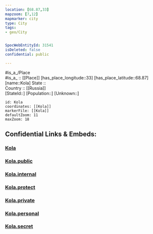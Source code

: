```yaml
---
location: [68.87,33] 
mapzoom: [7,12] 
mapmarker: city 
type: City
tags:
- geo/City


SpocWebEntityId: 31541
isDeleted: false
confidential: public

---
```

#is_a_/Place  
#is_a_ :: [[Place]] 
[has_place_longitude::33] 
[has_place_latitude::68.87] 
[name::Kola] 
State ::  
Country :: [[Russia]]  
[StateId::] 
[Population::] 
[Unknown::] 


```leaflet
id: Kola
coordinates: [[Kola]] 
markerFile: [[Kola]] 
defaultZoom: 11 
maxZoom: 18
```


## Confidential Links & Embeds: 

### [Kola](/_Standards/Earth/Continent/Europe/Europe~East/Russia/Russia~NorthWest/Murmansk_Oblast/City/Kola.md) 

### [Kola.public](/_public/Earth/Continent/Europe/Europe~East/Russia/Russia~NorthWest/Murmansk_Oblast/City/Kola.public.md) 

### [Kola.internal](/_internal/Earth/Continent/Europe/Europe~East/Russia/Russia~NorthWest/Murmansk_Oblast/City/Kola.internal.md) 

### [Kola.protect](/_protect/Earth/Continent/Europe/Europe~East/Russia/Russia~NorthWest/Murmansk_Oblast/City/Kola.protect.md) 

### [Kola.private](/_private/Earth/Continent/Europe/Europe~East/Russia/Russia~NorthWest/Murmansk_Oblast/City/Kola.private.md) 

### [Kola.personal](/_personal/Earth/Continent/Europe/Europe~East/Russia/Russia~NorthWest/Murmansk_Oblast/City/Kola.personal.md) 

### [Kola.secret](/_secret/Earth/Continent/Europe/Europe~East/Russia/Russia~NorthWest/Murmansk_Oblast/City/Kola.secret.md)

